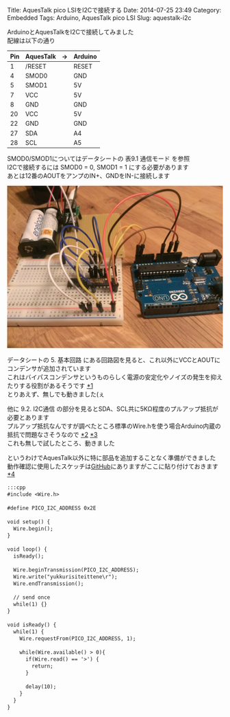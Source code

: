 Title: AquesTalk pico LSIをI2Cで接続する
Date: 2014-07-25 23:49
Category: Embedded
Tags: Arduino, AquesTalk pico LSI
Slug: aquestalk-i2c

ArduinoとAquesTalkをI2Cで接続してみました  
配線は以下の通り  

Pin | AquesTalk | -> | Arduino
----|-----------|----|--------
1   | /RESET    |    | RESET
4   | SMOD0     |    | GND
5   | SMOD1     |    | 5V
7   | VCC       |    | 5V
8   | GND       |    | GND
20  | VCC       |    | 5V
22  | GND       |    | GND
27  | SDA       |    | A4
28  | SCL       |    | A5

SMOD0/SMOD1についてはデータシートの 表9.1 通信モード を参照  
I2Cで接続するには SMOD0 = 0, SMOD1 = 1 にする必要があります  
あとは12番のAOUTをアンプのIN+、GNDをIN-に接続します

![AquesTalk pico LSI I2C](/static/images/2014/07/IMAG1036.jpg)

データシートの 5. 基本回路 にある回路図を見ると、これ以外にVCCとAOUTにコンデンサが追加されています  
これはバイパスコンデンサというものらしく電源の安定化やノイズの発生を抑えたりする役割があるそうです [*1](http://www.geocities.jp/zattouka/GarageHouse/micon/circuit/VoltREG.htm#pascon)  
とりあえず、無しでも動きました(ぇ

他に 9.2. I2C通信 の部分を見るとSDA、SCL共に5KΩ程度のプルアップ抵抗が必要とあります  
プルアップ抵抗なんですが調べたところ標準のWire.hを使う場合Arduino内蔵の抵抗で問題なさそうなので [*2](http://www.senio.co.jp/bbs/viewtopic.php?f=7&t=260) [*3](http://myboom.mkch.net/modules/pukiwiki/180.html)  
これも無しで試したところ、動きました

というわけでAquesTalk以外に特に部品を追加することなく準備ができました  
動作確認に使用したスケッチは[GitHub](https://github.com/lostman-github/arduino/blob/master/Uno/AquesTalk/sample/sample.ino)にありますがここに貼り付けておきます [*4](http://enajet.air-nifty.com/blog/2012/01/aquestalk-pico-.html)

    :::cpp
    #include <Wire.h>
    
    #define PICO_I2C_ADDRESS 0x2E
    
    void setup() {
      Wire.begin();
    }
    
    void loop() {
      isReady();
    
      Wire.beginTransmission(PICO_I2C_ADDRESS);
      Wire.write("yukkurisiteittene\r");
      Wire.endTransmission();
    
      // send once
      while(1) {}
    }
    
    void isReady() {
      while(1) {
        Wire.requestFrom(PICO_I2C_ADDRESS, 1);
    
        while(Wire.available() > 0){
          if(Wire.read() == '>') {
            return;
          }
    
          delay(10);
        }
      }
    }


